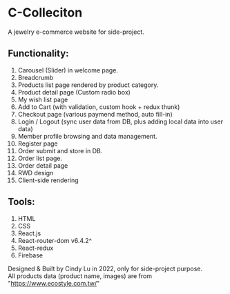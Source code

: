 # C-Colleciton

A jewelry e-commerce website for side-project.

## Functionality:

1. Carousel (Slider) in welcome page.
2. Breadcrumb
3. Products list page rendered by product category.
4. Product detail page (Custom radio box)
5. My wish list page
6. Add to Cart (with validation, custom hook + redux thunk)
7. Checkout page (various paymend method, auto fill-in)
8. Login / Logout (sync user data from DB, plus adding local data into user data)
9. Member profile browsing and data management.
10. Register page
11. Order submit and store in DB.
12. Order list page.
13. Order detail page
14. RWD design
15. Client-side rendering

## Tools:

1. HTML
2. CSS
3. React.js
4. React-router-dom v6.4.2^
5. React-redux
6. Firebase

Designed & Built by Cindy Lu in 2022, only for side-project purpose.\
All products data (product name, images) are from "https://www.ecostyle.com.tw/"
